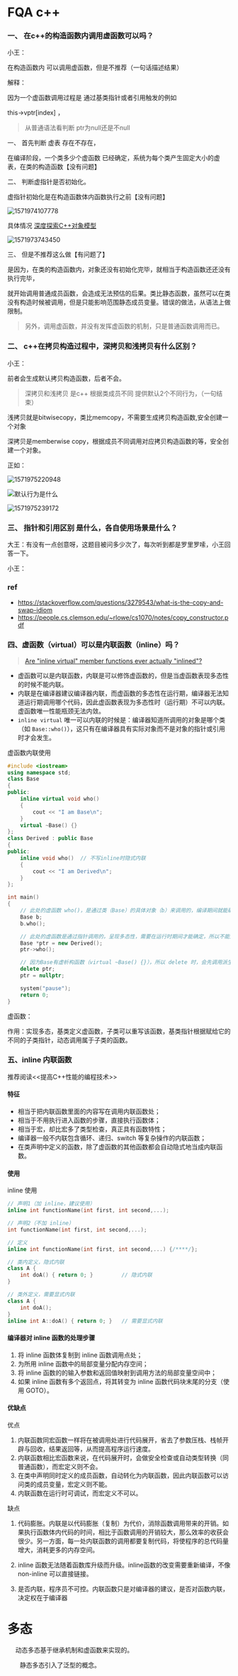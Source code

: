 # FQA c++

### 一、 在c++的构造函数内调用虚函数可以吗？

   小王：

在构造函数内 可以调用虚函数，但是不推荐（一句话描述结果）

解释：

因为一个虚函数调用过程是 通过基类指针或者引用触发的例如

this->vptr[index] ，

> 从普通语法看判断 ptr为null还是不null

一、 首先判断 虚表 存在不存在，

在编译阶段，一个类多少个虚函数 已经确定，系统为每个类产生固定大小的虚表，在类的构造函数【没有问题】

二、 判断虚指针是否初始化。

虚指针初始化是在构造函数体内函数执行之前【没有问题】



![1571974107778](../images/201909/1571974107778.png)

具体情况  [深度探索C++对象模型](https://mp.weixin.qq.com/s/pAoIe9m2Oat7d8c_ZW5Qyg)

![1571973743450](../images/201909/1571973743450.png)

三、 但是不推荐这么做【有问题了】

是因为，在类的构造函数内，对象还没有初始化完毕，就相当于构造函数还还没有执行完毕，

就开始调用普通成员函数，会造成无法预估的后果。类比静态函数，虽然可以在类没有构造时候被调用，但是只能影响范围静态成员变量。错误的做法，从语法上做限制。



> 另外，调用虚函数，并没有发挥虚函数的机制，只是普通函数调用而已。



### 二、 c++在拷贝构造过程中，深拷贝和浅拷贝有什么区别？

小王： 

前者会生成默认拷贝构造函数，后者不会。

> 深拷贝和浅拷贝 是c++ 根据类成员不同 提供默认2个不同行为，（一句结束）

浅拷贝就是bitwisecopy，类比memcopy，不需要生成拷贝构造函数,安全创建一个对象

深拷贝是memberwise copy，根据成员不同调用对应拷贝构造函数的等，安全创建一个对象。







正如：

![1571975220948](../images/201909/1571975220948.png)

![默认行为是什么](../images/201909/1571977485773.png)

![1571975239172](../images/201909/1571975239172.png)

### 三、  指针和引用区别 是什么，各自使用场景是什么？

大王：有没有一点创意呀，这题目被问多少次了，每次听到都是罗里罗嗦，小王回答一下。

小王：

### ref

-  https://stackoverflow.com/questions/3279543/what-is-the-copy-and-swap-idiom 
-  https://people.cs.clemson.edu/~rlowe/cs1070/notes/copy_constructor.pdf 





### 四、虚函数（virtual）可以是内联函数（inline）吗？



> [Are "inline virtual" member functions ever actually "inlined"?](http://www.cs.technion.ac.il/users/yechiel/c++-faq/inline-virtuals.html)

- 虚函数可以是内联函数，内联是可以修饰虚函数的，但是当虚函数表现多态性的时候不能内联。
- 内联是在编译器建议编译器内联，而虚函数的多态性在运行期，编译器无法知道运行期调用哪个代码，因此虚函数表现为多态性时（运行期）不可以内联。虚函数唯一性能瓶颈无法内敛。
- `inline virtual` 唯一可以内联的时候是：编译器知道所调用的对象是哪个类（如 `Base::who()`），这只有在编译器具有实际对象而不是对象的指针或引用时才会发生。

虚函数内联使用

```c++
#include <iostream>  
using namespace std;
class Base
{
public:
	inline virtual void who()
	{
		cout << "I am Base\n";
	}
	virtual ~Base() {}
};
class Derived : public Base
{
public:
	inline void who()  // 不写inline时隐式内联
	{
		cout << "I am Derived\n";
	}
};

int main()
{
	// 此处的虚函数 who()，是通过类（Base）的具体对象（b）来调用的，编译期间就能确定了，所以它可以是内联的，但最终是否内联取决于编译器。 
	Base b;
	b.who();

	// 此处的虚函数是通过指针调用的，呈现多态性，需要在运行时期间才能确定，所以不能为内联。  
	Base *ptr = new Derived();
	ptr->who();

	// 因为Base有虚析构函数（virtual ~Base() {}），所以 delete 时，会先调用派生类（Derived）析构函数，再调用基类（Base）析构函数，防止内存泄漏。
	delete ptr;
	ptr = nullptr;

	system("pause");
	return 0;
} 
```

虚函数：

作用：实现多态，基类定义虚函数，子类可以重写该函数，基类指针根据赋给它的不同的子类指针，动态调用属于子类的函数。





### 五、inline 内联函数

推荐阅读<<提高C++性能的编程技术>>

#### 特征

- 相当于把内联函数里面的内容写在调用内联函数处；
- 相当于不用执行进入函数的步骤，直接执行函数体；
- 相当于宏，却比宏多了类型检查，真正具有函数特性；
- 编译器一般不内联包含循环、递归、switch 等复杂操作的内联函数；
- 在类声明中定义的函数，除了虚函数的其他函数都会自动隐式地当成内联函数。

#### 使用

inline 使用

```c++
// 声明1（加 inline，建议使用）
inline int functionName(int first, int second,...);

// 声明2（不加 inline）
int functionName(int first, int second,...);

// 定义
inline int functionName(int first, int second,...) {/****/};

// 类内定义，隐式内联
class A {
    int doA() { return 0; }         // 隐式内联
}

// 类外定义，需要显式内联
class A {
    int doA();
}
inline int A::doA() { return 0; }   // 需要显式内联
```

#### 编译器对 inline 函数的处理步骤

1. 将 inline 函数体复制到 inline 函数调用点处；
2. 为所用 inline 函数中的局部变量分配内存空间；
3. 将 inline 函数的的输入参数和返回值映射到调用方法的局部变量空间中；
4. 如果 inline 函数有多个返回点，将其转变为 inline 函数代码块末尾的分支（使用 GOTO）。

#### 优缺点

优点

1. 内联函数同宏函数一样将在被调用处进行代码展开，省去了参数压栈、栈帧开辟与回收，结果返回等，从而提高程序运行速度。
2. 内联函数相比宏函数来说，在代码展开时，会做安全检查或自动类型转换（同普通函数），而宏定义则不会。
3. 在类中声明同时定义的成员函数，自动转化为内联函数，因此内联函数可以访问类的成员变量，宏定义则不能。
4. 内联函数在运行时可调试，而宏定义不可以。

缺点

1. 代码膨胀。内联是以代码膨胀（复制）为代价，消除函数调用带来的开销。如果执行函数体内代码的时间，相比于函数调用的开销较大，那么效率的收获会很少。另一方面，每一处内联函数的调用都要复制代码，将使程序的总代码量增大，消耗更多的内存空间。

2. inline 函数无法随着函数库升级而升级。inline函数的改变需要重新编译，不像 non-inline 可以直接链接。

   

3. 是否内联，程序员不可控。内联函数只是对编译器的建议，是否对函数内联，决定权在于编译器



# 多态



　   动态多态基于继承机制和虚函数来实现的。

　　静态多态引入了泛型的概念。

